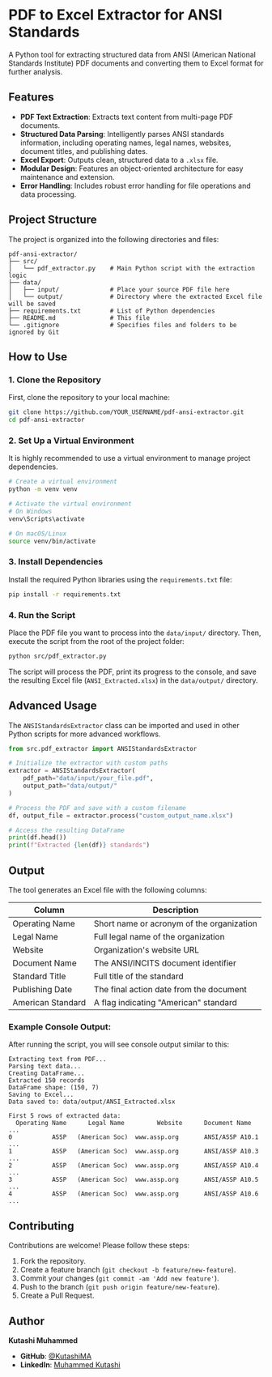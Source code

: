 # PDF to Excel Extractor for ANSI Standards

A Python tool for extracting structured data from ANSI (American National Standards Institute) PDF documents and converting them to Excel format for further analysis.

## Features

-   **PDF Text Extraction**: Extracts text content from multi-page PDF documents.
-   **Structured Data Parsing**: Intelligently parses ANSI standards information, including operating names, legal names, websites, document titles, and publishing dates.
-   **Excel Export**: Outputs clean, structured data to a `.xlsx` file.
-   **Modular Design**: Features an object-oriented architecture for easy maintenance and extension.
-   **Error Handling**: Includes robust error handling for file operations and data processing.

## Project Structure

The project is organized into the following directories and files:

```
pdf-ansi-extractor/
├── src/
│   └── pdf_extractor.py    # Main Python script with the extraction logic
├── data/
│   ├── input/              # Place your source PDF file here
│   └── output/             # Directory where the extracted Excel file will be saved
├── requirements.txt        # List of Python dependencies
├── README.md               # This file
└── .gitignore              # Specifies files and folders to be ignored by Git
```

## How to Use

### 1. Clone the Repository

First, clone the repository to your local machine:

```bash
git clone https://github.com/YOUR_USERNAME/pdf-ansi-extractor.git
cd pdf-ansi-extractor
```

### 2. Set Up a Virtual Environment

It is highly recommended to use a virtual environment to manage project dependencies.

```bash
# Create a virtual environment
python -m venv venv

# Activate the virtual environment
# On Windows
venv\Scripts\activate

# On macOS/Linux
source venv/bin/activate
```

### 3. Install Dependencies

Install the required Python libraries using the `requirements.txt` file:

```bash
pip install -r requirements.txt
```

### 4. Run the Script

Place the PDF file you want to process into the `data/input/` directory. Then, execute the script from the root of the project folder:

```bash
python src/pdf_extractor.py
```

The script will process the PDF, print its progress to the console, and save the resulting Excel file (`ANSI_Extracted.xlsx`) in the `data/output/` directory.

## Advanced Usage

The `ANSIStandardsExtractor` class can be imported and used in other Python scripts for more advanced workflows.

```python
from src.pdf_extractor import ANSIStandardsExtractor

# Initialize the extractor with custom paths
extractor = ANSIStandardsExtractor(
    pdf_path="data/input/your_file.pdf",
    output_path="data/output/"
)

# Process the PDF and save with a custom filename
df, output_file = extractor.process("custom_output_name.xlsx")

# Access the resulting DataFrame
print(df.head())
print(f"Extracted {len(df)} standards")
```

## Output

The tool generates an Excel file with the following columns:

| Column          | Description                              |
| --------------- | ---------------------------------------- |
| Operating Name  | Short name or acronym of the organization |
| Legal Name      | Full legal name of the organization      |
| Website         | Organization's website URL               |
| Document Name   | The ANSI/INCITS document identifier      |
| Standard Title  | Full title of the standard               |
| Publishing Date | The final action date from the document  |
| American Standard | A flag indicating "American" standard    |

### Example Console Output:

After running the script, you will see console output similar to this:

```
Extracting text from PDF...
Parsing text data...
Creating DataFrame...
Extracted 150 records
DataFrame shape: (150, 7)
Saving to Excel...
Data saved to: data/output/ANSI_Extracted.xlsx

First 5 rows of extracted data:
  Operating Name      Legal Name         Website      Document Name  ...
0           ASSP   (American Soc)  www.assp.org       ANSI/ASSP A10.1  ...
1           ASSP   (American Soc)  www.assp.org       ANSI/ASSP A10.3  ...
2           ASSP   (American Soc)  www.assp.org       ANSI/ASSP A10.4  ...
3           ASSP   (American Soc)  www.assp.org       ANSI/ASSP A10.5  ...
4           ASSP   (American Soc)  www.assp.org       ANSI/ASSP A10.6  ...
```

## Contributing

Contributions are welcome! Please follow these steps:

1.  Fork the repository.
2.  Create a feature branch (`git checkout -b feature/new-feature`).
3.  Commit your changes (`git commit -am 'Add new feature'`).
4.  Push to the branch (`git push origin feature/new-feature`).
5.  Create a Pull Request.

## Author

**Kutashi Muhammed**

-   **GitHub**: [@KutashiMA](https://github.com/KutashiMA)
-   **LinkedIn**: [Muhammed Kutashi](https://www.linkedin.com/in/muhammed-kutashi-645a25243/)
